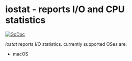 # iostat - reports I/O and CPU statistics

[![GoDoc](https://godoc.org/github.com/lufia/iostat?status.svg)](https://godoc.org/github.com/lufia/iostat)

*iostat* reports I/O statistics. currently supported OSes are:

* macOS
